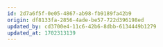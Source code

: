```yaml
---
id: 2d7a6f5f-0e05-4867-ab98-fb9189fa42b9
origin: df8133fa-2856-4ade-be57-722d396198ed
updated_by: cd3700e4-11c6-42b6-8dbb-6134449b1279
updated_at: 1702313139
---
```


